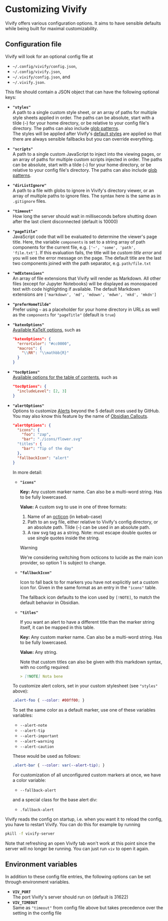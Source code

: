 # Customizing Vivify

Vivify offers various configuration options. It aims to have sensible defaults
while being built for maximal customizability.

## Configuration file

Vivify will look for an optional config file at

- `~/.config/vivify/config.json`,
- `~/.config/vivify.json`,
- `~/.vivify/config.json`, and
- `~/.vivify.json`.

This file should contain a JSON object that can have the following optional
keys:

- **`"styles"`**\
  A path to a single custom style sheet, or an array of paths for multiple style
  sheets applied in order. The paths can be absolute, start with a tilde (`~`)
  for your home directory, or be relative to your config file's directory. The
  paths can also include [glob patterns](https://www.npmjs.com/package/glob).\
  The styles will be applied after Vivify's [default styles](../static/) are
  applied so that there are always sensible fallbacks but you can override
  everything.
- **`"scripts"`**\
  A path to a single custom JavaScript to inject into the viewing pages, or an
  array of paths for multiple custom scripts injected in order. The paths can be
  absolute, start with a tilde (`~`) for your home directory, or be relative to
  your config file's directory. The paths can also include [glob
  patterns](https://www.npmjs.com/package/glob).
- **`"dirListIgnore"`**\
  A path to a file with globs to ignore in Vivify's directory viewer, or an
  array of multiple paths to ignore files. The syntax here is the same as in
  `.gitignore` files.
- **`"timeout"`**\
  How long the server should wait in milliseconds before shutting down after the
  last client disconnected (default is 10000)
- **`"pageTitle"`**\
  JavaScript code that will be evaluated to determine the viewer's page title.
  Here, the variable `components` is set to a string array of path components
  for the current file, e.g. `['~', 'some', 'path', 'file.txt']`. If this
  evaluation fails, the title will be *custom title error* and you will see the
  error message on the page. The default title are the last two components
  joined with the path separator, e.g.  `path/file.txt`
- **`"mdExtensions"`**\
  An array of file extensions that Vivify will render as Markdown. All other
  files (except for Jupyter Notebooks) will be displayed as monospaced text with
  code highlighting if available. The default Markdown extensions are
  `['markdown', 'md', 'mdown', 'mdwn', 'mkd', 'mkdn']`
- **`"preferHomeTilde"`**\
  Prefer using `~` as a placeholder for your home directory in URLs as well as
  the `components` for `"pageTitle"` (default is `true`)
- **`"katexOptions"`**\
  [Available KaTeX options](https://katex.org/docs/options.html), such as

  ```json
  "katexOptions": {
    "errorColor": "#cc0000",
    "macros": {
      "\\RR": "\\mathbb{R}"
    }
  }
  ```

- **`"tocOptions"`**\
  [Available options for the table of
  contents](https://www.npmjs.com/package/markdown-it-table-of-contents?activeTab=readme#options),
  such as

  ```json
  "tocOptions": {
    "includeLevel": [2, 3]
  }
  ```

- **`"alertOptions"`**\
  Options to customize
  [Alerts](https://docs.github.com/en/get-started/writing-on-github/getting-started-with-writing-and-formatting-on-github/basic-writing-and-formatting-syntax#alerts)
  beyond the 5 default ones used by GitHub. You may also know this feature by
  the name of [Obsidian Callouts](https://help.obsidian.md/callouts).

  ```json
  "alertOptions": {
    "icons": {
      "foo": "zap",
      "bar": "./icons/flower.svg"
    "titles": {
      "bar": "Tip of the day"
    },
    "fallbackIcon": "alert"
  }
  ```

  In more detail:

  - **`"icons"`**

    **Key:** Any custom marker name. Can also be a multi-word string. Has to be
    fully lowercased.

    **Value:** A custom svg to use in one of three formats:

      1. Name of an [octicon](https://primer.style/octicons/) (in kebab-case)
      2. Path to an svg file, either relative to Vivify's config directory, or
      an absolute path. Tilde (`~`) can be used in an absolute path.
      3. A raw svg tag as a string. Note: must escape double quotes or use
      single quotes inside the string.

    > [!WARNING]
    > We're considering switching from octicons to lucide as the main icon
    > provider, so option 1 is subject to change.

  - **`"fallbackIcon"`**

    Icon to fall back to for markers you have not explicitly set a custom icon
    for. Given in the same format as an entry in the `"icons"` table.

    The fallback icon defaults to the icon used by `[!NOTE]`, to match the
    default behavior in Obsidian.

  - **`"titles"`**

    If you want an alert to have a different title than the marker string
    itself, it can be mapped in this table.

    **Key:** Any custom marker name. Can also be a multi-word string. Has to be
    fully lowercased.

    **Value:** Any string.

    Note that custom titles can also be given with this markdown syntax, with no
    config required:

    ```md
    > [!NOTE] Nota bene
    ```

  To customize alert colors, set in your custom stylesheet (see `"styles"`
  above):

  ```css
  .alert-foo { --color: #00ff00; }
  ```

  To set the same color as a default marker, use one of these variables
  variables:
  - `--alert-note`
  - `--alert-tip`
  - `--alert-important`
  - `--alert-warning`
  - `--alert-caution`

  These would be used as follows:

  ```css
  .alert-bar { --color: var(--alert-tip); }
  ```

  For customization of all unconfigured custom markers at once, we have a color
  variable:
  - `--fallback-alert`

  and a special class for the base alert div:
  - `.fallback-alert`

Vivify reads the config on startup, i.e. when you want it to reload the config,
you have to restart Vivify. You can do this for example by running

```sh
pkill -f vivify-server
```

Note that refreshing an open Vivify tab won't work at this point since the
server will no longer be running. You can just run `viv` to open it again.

## Environment variables

In addition to these config file entries, the following options can be set
through environment variables.

- **`VIV_PORT`**\
  The port Vivify's server should run on (default is 31622)
- **`VIV_TIMEOUT`**\
  Same as `"timeout"` from config file above but takes precedence over the
  setting in the config file
